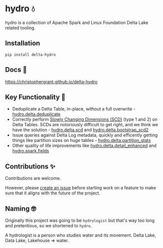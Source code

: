 # hydro 💧

hydro is a collection of Apache Spark and Linux Foundation Delta Lake related tooling.

## Installation

```commandline
pip install delta-hydro
```

## Docs 📖

https://christophergrant.github.io/delta-hydro

## Key Functionality 🔑

- Deduplicate a Delta Table, in-place, without a full overwrite - [hydro.delta.deduplicate](https://christophergrant.github.io/delta-hydro/delta.html#hydro.delta.deduplicate)
- Correctly perform [Slowly Changing Dimensions (SCD)](https://en.wikipedia.org/wiki/Slowly_changing_dimension) (type 1 and 2) on Delta Tables. SCDs are notoriously difficult to get right, and we think we have the solution - [hydro.delta.scd](https://christophergrant.github.io/delta-hydro/delta.html#hydro.delta.scd) and [hydro.delta.bootstrap_scd2](https://christophergrant.github.io/delta-hydro/delta.html#hydro.delta.bootstrap_scd2)
- Issue queries against Delta Log metadata, quickly and efficently getting things like partition sizes on huge tables - [hydro.delta.partition_stats](https://christophergrant.github.io/delta-hydro/delta.html#hydro.delta.partition_stats)
- Other quality of life improvements like [hydro.delta.detail_enhanced](https://christophergrant.github.io/delta-hydro/delta.html#hydro.delta.detail_enhanced) and [hydro.spark.fields](https://christophergrant.github.io/delta-hydro/spark.html#hydro.spark.fields)



## Contributions ✨

Contributions are welcome. 

However, please [create an issue](https://github.com/christophergrant/delta-hydro/issues/new/choose) before starting work on a feature to make sure that it aligns with the future of the project.

## Naming 🤓

Originally this project was going to be `hydrologist` but that's way too long and pretentious, so we shortened to `hydro`.

A hydrologist is a person who studies water and its movement. Delta Lake, Data Lake, Lakehouse => water.
